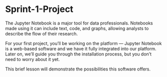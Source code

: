 # Sprint-1-Project

The Jupyter Notebook is a major tool for data professionals. Notebooks made using it can include text, code, and graphs, allowing analysts to describe the flow of their research.

For your first project, you’ll be working on the platform — Jupyter Notebook is a web-based software and we have it fully integrated into our platform. Later on, we’ll guide you through the installation process, but you don’t need to worry about it yet.

This brief lesson will demonstrate the possibilities this software offers.

